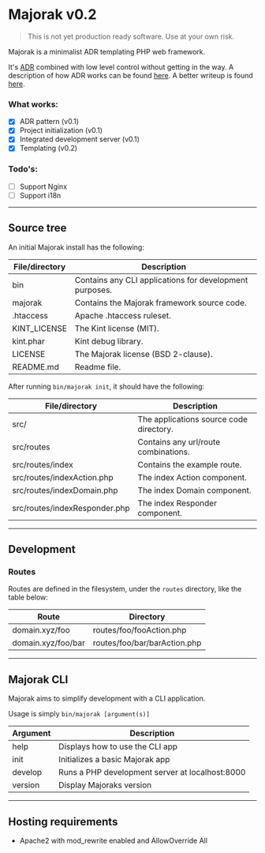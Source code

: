 # Majorak v0.2
> This is not yet production ready software. Use at your own risk.

Majorak is a minimalist ADR templating PHP web framework.

It's [ADR](https://github.com/pmjones/adr) combined with low level control without getting in the way.
A description of how ADR works can be found [here](https://github.com/pmjones/adr/blob/master/IMPLEMENTATION.md).
A better writeup is found [here](https://forum.archte.ch/laravel/t/pattern-action-domain-responder-adr).

### What works:
- [x] ADR pattern (v0.1)
- [x] Project initialization (v0.1)
- [x] Integrated development server (v0.1)
- [x] Templating (v0.2)

### Todo's:
- [ ] Support Nginx
- [ ] Support i18n

---

## Source tree
An initial Majorak install has the following:

| File/directory | Description |
| ----------- | ----------- |
| bin | Contains any CLI applications for development purposes. |
| majorak | Contains the Majorak framework source code. |
| .htaccess | Apache .htaccess ruleset. |
| KINT_LICENSE | The Kint license (MIT). |
| kint.phar | Kint debug library. |
| LICENSE | The Majorak license (BSD 2-clause). |
| README.md | Readme file. |

After running `bin/majorak init`, it should have the following:

| File/directory | Description |
| ----------- | ----------- |
| src/ | The applications source code directory. |
| src/routes | Contains any url/route combinations. |
| src/routes/index | Contains the example route. |
| src/routes/indexAction.php | The index Action component. |
| src/routes/indexDomain.php | The index Domain component. |
| src/routes/indexResponder.php | The index Responder component. |

---

## Development

### Routes
Routes are defined in the filesystem, under the `routes` directory, like the table below:

| Route | Directory |
| ----------- | ----------- |
| domain.xyz/foo | routes/foo/fooAction.php |
| domain.xyz/foo/bar | routes/foo/bar/barAction.php |

---

## Majorak CLI
Majorak aims to simplify development with a CLI application.

Usage is simply `bin/majorak [argument(s)]`

| Argument | Description |
| ----------- | ----------- |
| help | Displays how to use the CLI app |
| init | Initializes a basic Majorak app |
| develop | Runs a PHP development server at localhost:8000 |
| version | Display Majoraks version |

---

## Hosting requirements
- Apache2 with mod_rewrite enabled and AllowOverride All
